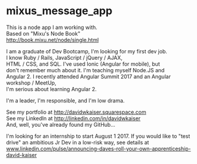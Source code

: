 # mixus_message_app

This is a node app I am working with.  
Based on "Mixu's Node Book"  
http://book.mixu.net/node/single.html  


I am a graduate of Dev Bootcamp, I'm looking for my first dev job.  
I know Ruby / Rails, JavaScript / jQuery / AJAX,  
HTML / CSS, and SQL. I've used Ionic (Angular for mobile), but  
don't remember much about it. I'm teaching myself Node.JS and  
Angular 2. I recently attended Angular Summit 2017 and an Angular workshop / MeetUp,  
I'm serious about learning Angular 2.  

I'm a leader, I'm responsible, and I'm low drama.  

See my portfolio at http://davidwkaiser.squarespace.com  
See my LinkedIn at http://linkedin.com/in/davidwkaiser  
And, well, you've already found my GitHub...  

I'm looking for an internship to start August 1 2017. If you would like to "test drive" an ambitious Jr Dev in a low-risk way, see details at www.linkedin.com/pulse/announcing-daves-roll-your-own-apprenticeship-david-kaiser

